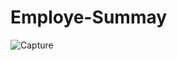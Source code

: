 # Employe-Summay



![Capture](https://user-images.githubusercontent.com/54227198/80297068-3ec9b380-87c3-11ea-80b5-ced619dfd0f8.JPG)
